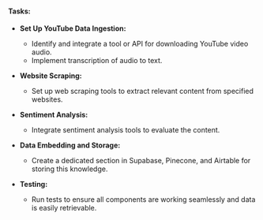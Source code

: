 #### Tasks:
- **Set Up YouTube Data Ingestion:**  
  - Identify and integrate a tool or API for downloading YouTube video audio.
  - Implement transcription of audio to text.

- **Website Scraping:**  
  - Set up web scraping tools to extract relevant content from specified websites.

- **Sentiment Analysis:**  
  - Integrate sentiment analysis tools to evaluate the content.

- **Data Embedding and Storage:**  
  - Create a dedicated section in Supabase, Pinecone, and Airtable for storing this knowledge.

- **Testing:**  
  - Run tests to ensure all components are working seamlessly and data is easily retrievable.
